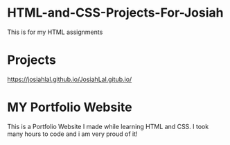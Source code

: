 # HTML-and-CSS-Projects-For-Josiah
This is for my HTML assignments  
# Projects
https://josiahlal.github.io/JosiahLal.gitub.io/
# MY Portfolio Website
This is a Portfolio Website I made while learning HTML and CSS. I took many hours to code and i am very proud of it!
